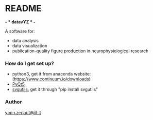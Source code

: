# README #

__- * datavYZ * -__

A software for:
- data analysis
- data visualization 
- publication-quality figure production
in neurophysiological research

### How do I get set up? ###

* python3, get it from anaconda website: (https://www.continuum.io/downloads)
* [PyQt5](https://pypi.python.org/pypi/PyQt5)
* [svgutils](https://pypi.python.org/pypi/svgutils), get it through "pip install svgutils"

### Author ###

yann.zerlaut@iit.it